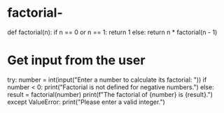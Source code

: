 # factorial-
def factorial(n):
    if n == 0 or n == 1:
        return 1
    else:
        return n * factorial(n - 1)

# Get input from the user
try:
    number = int(input("Enter a number to calculate its factorial: "))
    if number < 0:
        print("Factorial is not defined for negative numbers.")
    else:
        result = factorial(number)
        print(f"The factorial of {number} is {result}.")
except ValueError:
    print("Please enter a valid integer.")
